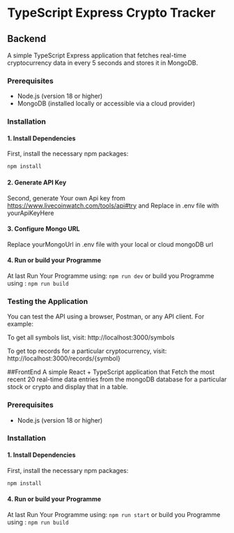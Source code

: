 # TypeScript Express Crypto Tracker
## Backend
A simple TypeScript Express application that fetches real-time cryptocurrency data in every 5 seconds and stores it in MongoDB.

### Prerequisites

- Node.js (version 18 or higher)
- MongoDB (installed locally or accessible via a cloud provider)
### Installation

#### 1. Install Dependencies

First, install the necessary npm packages:
```bash
npm install 
```
#### 2. Generate API Key 
Second, generate Your own Api key from https://www.livecoinwatch.com/tools/api#try and Replace in .env file with yourApiKeyHere

#### 3. Configure Mongo URL
 Replace yourMongoUrl in .env file with your local or cloud mongoDB url 
 #### 4. Run or build your Programme
 At last Run Your Programme using:
  ```npm run dev```
  or build you Programme using :
  ```npm run build```

### Testing the Application
You can test the API  using a browser, Postman, or any API client. For example:

To get all symbols list, visit: http://localhost:3000/symbols

To get top records for a particular cryptocurrency, visit: http://localhost:3000/records/{symbol}


##FrontEnd
 A simple React + TypeScript  application that Fetch the most recent 20 real-time data entries from the mongoDB database for a particular stock or crypto and display that in a table.

### Prerequisites
- Node.js (version 18 or higher)
### Installation

#### 1. Install Dependencies

First, install the necessary npm packages:
```bash
npm install 
```
 #### 4. Run or build your Programme
 At last Run Your Programme using:
  ```npm run start```
  or build you Programme using :
  ```npm run build```

